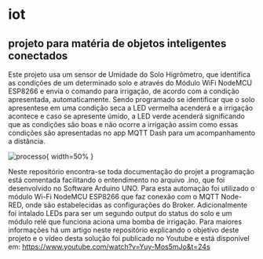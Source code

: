 # iot
## projeto para matéria de objetos inteligentes conectados
Este projeto usa um sensor de Umidade do Solo Higrômetro, que identifica as condições de um determinado solo e através do Módulo WiFi NodeMCU ESP8266 e envia o comando para irrigação, de acordo com a condição apresentada, automaticamente. Sendo programado se identificar que o solo apresentese em uma condição seca a LED vermelha acenderá e a irrigação acontece e caso se apresente úmido, a LED verde acenderá significando que as condições são boas e não ocorre a irrigação assim como essas condições são apresentadas no app MQTT Dash para um acompanhamento a distância.

![processo](https://user-images.githubusercontent.com/45372363/99703749-3fcf7480-2a76-11eb-9043-86ddc7dcfe61.png){ width=50% }

Neste repositório encontra-se toda documentação do projet a programação está comentada facilitando o entendimento no arquivo .ino, que foi desenvolvido no Software Arduino UNO.
Para esta automação foi utilizado o módulo Wi-Fi NodeMCU ESP8266 que faz conexão com o MQTT Node-RED, onde são estabelecidas as configurações do Broker. Adicionalmente foi intalado LEDs para ser um segundo output do status do solo e um módulo relé que funciona aciona uma bomba de irrigação. Para maiores informações há um artigo neste repositório explicando o objetivo deste projeto e o vídeo desta solução foi publicado no Youtube e está disponível em: https://www.youtube.com/watch?v=Yuy-Mos5mJo&t=24s



